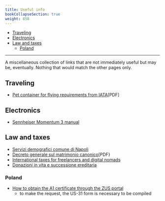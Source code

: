 ```yaml
---
title: Useful info
bookCollapseSection: true
weight: 858
---
```


<!-- vim-markdown-toc GFM -->

* [Traveling](#traveling)
* [Electronics](#electronics)
* [Law and taxes](#law-and-taxes)
    * [Poland](#poland)

<!-- vim-markdown-toc -->

------------

A miscellaneous collection of links that are not immediately useful but may be, 
eventually. Nothing that would match the other pages only.

## Traveling

* [Pet container for flying requirements from IATA](https://www.iata.org/contentassets/b0016da92c86449f850fe9560827bbea/pet-container-requirements.pdf?)[PDF]

## Electronics

* [Sennheiser Momentum 3 manual](https://cdn.sennheiser-cloud.com/help/products/m3/en/manual/index.html)

## Law and taxes

* [Servizi demografici comune di Napoli](https://demografici.comune.napoli.it/anagrafe/certificati)
* [Decreto generale sul matrimonio canonico](https://www.chiesacattolica.it/wp-content/uploads/sites/31/2017/02/Decreto_generale_matrimonio_canonico.pdf)[PDF}
* [International taxes for freelancers and digital nomads](https://taxes.pages.dev/)
* [Donazioni in vita e successione ereditaria](https://www.studiolegalepalombarini.it/donazioni-vita-successione-ereditaria/)

### Poland

* [How to obtain the A1 certificate through the ZUS portal](https://www.zus.pl/portal/pomoc/index.html?obw0073.html)
    * to make the request, the US-31 form is necessary to be compiled
